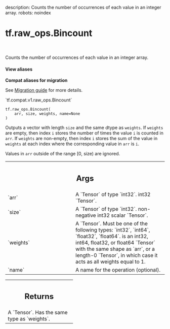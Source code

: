 description: Counts the number of occurrences of each value in an integer array.
robots: noindex

# tf.raw_ops.Bincount

<!-- Insert buttons and diff -->

<table class="tfo-notebook-buttons tfo-api nocontent" align="left">

</table>



Counts the number of occurrences of each value in an integer array.


<section class="expandable">
  <h4 class="showalways">View aliases</h4>
  <p>
<b>Compat aliases for migration</b>
<p>See
<a href="https://www.tensorflow.org/guide/migrate">Migration guide</a> for
more details.</p>
<p>`tf.compat.v1.raw_ops.Bincount`</p>
</p>
</section>

<pre class="devsite-click-to-copy prettyprint lang-py tfo-signature-link">
<code>tf.raw_ops.Bincount(
    arr, size, weights, name=None
)
</code></pre>



<!-- Placeholder for "Used in" -->

Outputs a vector with length `size` and the same dtype as `weights`. If
`weights` are empty, then index `i` stores the number of times the value `i` is
counted in `arr`. If `weights` are non-empty, then index `i` stores the sum of
the value in `weights` at each index where the corresponding value in `arr` is
`i`.

Values in `arr` outside of the range [0, size) are ignored.

<!-- Tabular view -->
 <table class="responsive fixed orange">
<colgroup><col width="214px"><col></colgroup>
<tr><th colspan="2"><h2 class="add-link">Args</h2></th></tr>

<tr>
<td>
`arr`<a id="arr"></a>
</td>
<td>
A `Tensor` of type `int32`. int32 `Tensor`.
</td>
</tr><tr>
<td>
`size`<a id="size"></a>
</td>
<td>
A `Tensor` of type `int32`. non-negative int32 scalar `Tensor`.
</td>
</tr><tr>
<td>
`weights`<a id="weights"></a>
</td>
<td>
A `Tensor`. Must be one of the following types: `int32`, `int64`, `float32`, `float64`.
is an int32, int64, float32, or float64 `Tensor` with the same
shape as `arr`, or a length-0 `Tensor`, in which case it acts as all weights
equal to 1.
</td>
</tr><tr>
<td>
`name`<a id="name"></a>
</td>
<td>
A name for the operation (optional).
</td>
</tr>
</table>



<!-- Tabular view -->
 <table class="responsive fixed orange">
<colgroup><col width="214px"><col></colgroup>
<tr><th colspan="2"><h2 class="add-link">Returns</h2></th></tr>
<tr class="alt">
<td colspan="2">
A `Tensor`. Has the same type as `weights`.
</td>
</tr>

</table>

